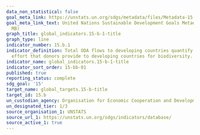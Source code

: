 ```yaml
---
data_non_statistical: false
goal_meta_link: https://unstats.un.org/sdgs/metadata/files/Metadata-15-0b-01.pdf
goal_meta_link_text: United Nations Sustainable Development Goals Metadata (PDF 4.0
  MB)
graph_title: global_indicators.15-b-1-title
graph_type: line
indicator_number: 15.b.1
indicator_definition: Total ODA flows to developing countries quantify the public
  effort that donors provide to developing countries for biodiversity.
indicator_name: global_indicators.15-b-1-title
indicator_sort_order: 15-bb-01
published: true
reporting_status: complete
sdg_goal: '15'
target_name: global_targets.15-b-title
target_id: 15.b
un_custodian_agency: Organisation for Economic Cooperation and Development (OECD)
un_designated_tier: 1/3
source_organisation_1: UNSTATS
source_url_1: https://unstats.un.org/sdgs/indicators/database/
source_active_1: true
---
```

